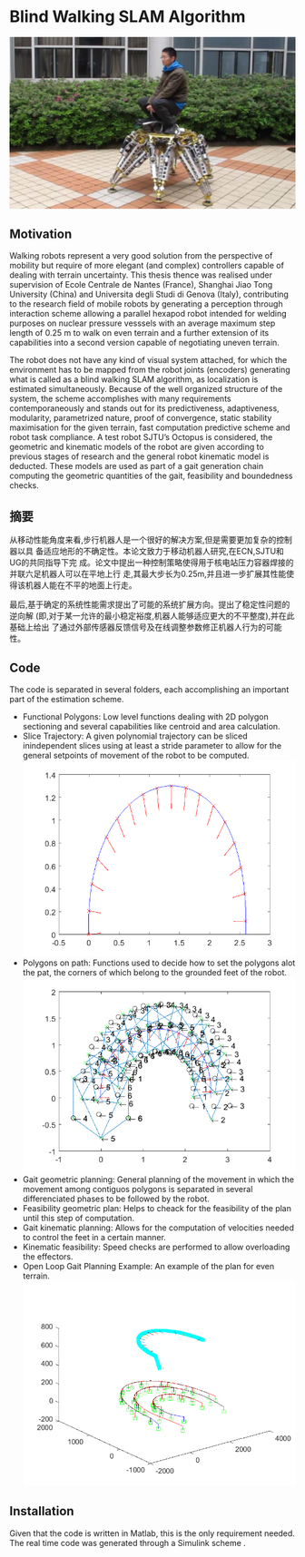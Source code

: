 # Blind Walking SLAM Algorithm

![alt text](octopus.png)

## Motivation 
Walking robots represent a very good solution from the perspective of mobility but require of
more elegant (and complex) controllers capable of dealing with terrain uncertainty. This thesis
thence was realised under supervision of Ecole Centrale de Nantes (France), Shanghai Jiao Tong University (China) and Universita degli Studi di Genova (Italy), contributing to the research field
of mobile robots by generating a perception through interaction scheme allowing a parallel hexapod robot intended for
welding purposes on nuclear pressure vesssels with an average maximum step length of 0.25 m
to walk on even terrain and a further extension of its capabilities into a second version capable
of negotiating uneven terrain.

The robot does not have any kind of visual system attached, for which the environment has to be mapped from the robot joints (encoders) generating what is called as a blind walking SLAM algorithm, as localization is estimated simultaneously. Because of the well organized structure of the system, the scheme accomplishes with many
requirements contemporaneously and stands out for its predictiveness, adaptiveness, modularity,
parametrized nature, proof of convergence, static stability maximisation for the given terrain,
fast computation predictive scheme and robot task compliance. A test robot SJTU’s Octopus
is considered, the geometric and kinematic models of the robot are given according to previous
stages of research and the general robot kinematic model is deducted. These models are used
as part of a gait generation chain computing the geometric quantities of the gait, feasibility and
boundedness checks.

## 摘要
从移动性能角度来看,步行机器人是一个很好的解决方案,但是需要更加复杂的控制器以具
备适应地形的不确定性。本论文致力于移动机器人研究,在ECN,SJTU和UG的共同指导下完
成。论文中提出一种控制策略使得用于核电站压力容器焊接的并联六足机器人可以在平地上行
走,其最大步长为0.25m,并且进一步扩展其性能使得该机器人能在不平的地面上行走。

最后,基于确定的系统性能需求提出了可能的系统扩展方向。提出了稳定性问题的逆向解
(即,对于某一允许的最小稳定裕度,机器人能够适应更大的不平整度),并在此基础上给出
了通过外部传感器反馈信号及在线调整参数修正机器人行为的可能性。

## Code

The code is separated in several folders, each accomplishing an important part of the estimation scheme. 
- Functional Polygons: Low level functions dealing with 2D polygon sectioning and several capabilities like centroid and area calculation.
- Slice Trajectory: A given polynomial trajectory can be sliced inindependent slices using at least a stride parameter to allow for the general setpoints of movement of the robot to be computed.
![alt text](trajectorySliced.png)
- Polygons on path: Functions used to decide how to set the polygons alot the pat, the corners of which belong to the grounded feet of the robot.
![alt text](trajectoryPolygons.png)
- Gait geometric planning: General planning of the movement in which the movement among contiguos polygons is separated in several differenciated phases to be followed by the robot.
- Feasibility geometric plan: Helps to cheack for the feasibility of the plan until this step of computation.
- Gait kinematic planning: Allows for the computation of velocities needed to control the feet in a certain manner.
- Kinematic feasibility: Speed checks are performed to allow overloading the effectors.
- Open Loop Gait Planning Example: An example of the plan for even terrain.
![alt text](kinemPlan.png)

## Installation
Given that the code is written in Matlab, this is the only requirement needed. The real time code was generated through a Simulink scheme .
